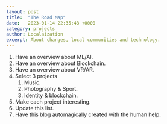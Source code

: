 ```yaml
---
layout: post
title:  "The Road Map"
date:   2023-01-14 22:35:43 +0000
category: projects
author: Localaization
excerpt: About changes, local communities and technology.
---
```


1. Have an overview about ML/AI.  
2. Have an overview about Blockchain.  
3. Have an overview about VR/AR.  
4. Select 3 projects  
    1. Music.  
    2. Photography & Sport.  
    3. Identity & blockchain.  
5. Make each project interesting.  
6. Update this list.  
7. Have this blog automagically created with the human help.
